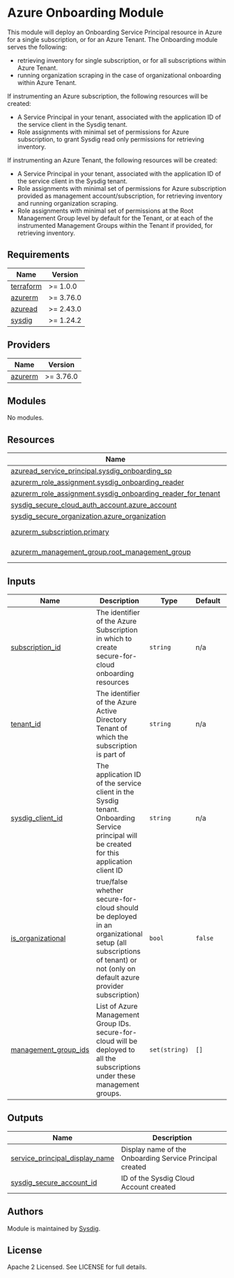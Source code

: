 # Azure Onboarding Module

This module will deploy an Onboarding Service Principal resource in Azure for a single subscription, or for an Azure Tenant.
The Onboarding module serves the following:
- retrieving inventory for single subscription, or for all subscriptions within Azure Tenant.
- running organization scraping in the case of organizational onboarding within Azure Tenant.

If instrumenting an Azure subscription, the following resources will be created:
- A Service Principal in your tenant, associated with the application ID of the service client in the Sysdig tenant.
- Role assignments with minimal set of permissions for Azure subscription, to grant Sysdig read only permissions for retrieving inventory.

If instrumenting an Azure Tenant, the following resources will be created:
- A Service Principal in your tenant, associated with the application ID of the service client in the Sysdig tenant.
- Role assignments with minimal set of permissions for Azure subscription provided as management account/subscription, for retrieving inventory
and running organization scraping.
- Role assignments with minimal set of permissions at the Root Management Group level by default for the Tenant, or at each of the
instrumented Management Groups within the Tenant if provided, for retrieving inventory.

<!-- BEGINNING OF PRE-COMMIT-TERRAFORM DOCS HOOK -->
## Requirements

| Name | Version |
|------|---------|
| <a name="requirement_terraform"></a> [terraform](#requirement\_terraform) | >= 1.0.0 |
| <a name="requirement_azurerm"></a> [azurerm](#requirement\_azurerm) | >= 3.76.0 |
| <a name="requirement_azuread"></a> [azuread](#requirement\_azuread) | >= 2.43.0 |
| <a name="requirement_sysdig"></a> [sysdig](#requirement\_sysdig) | >= 1.24.2 |

## Providers

| Name | Version |
|------|---------|
| <a name="provider_azurerm"></a> [azurerm](#provider\_azurerm) | >= 3.76.0 |

## Modules

No modules.

## Resources

| Name | Type |
|------|------|
| [azuread_service_principal.sysdig_onboarding_sp](https://registry.terraform.io/providers/hashicorp/azuread/latest/docs/resources/service_principal) | resource |
| [azurerm_role_assignment.sysdig_onboarding_reader](https://registry.terraform.io/providers/hashicorp/azurerm/latest/docs/resources/role_assignment) | resource |
| [azurerm_role_assignment.sysdig_onboarding_reader_for_tenant](https://registry.terraform.io/providers/hashicorp/azurerm/latest/docs/resources/role_assignment) | resource |
| [sysdig_secure_cloud_auth_account.azure_account](https://registry.terraform.io/providers/sysdiglabs/sysdig/latest/docs/resources/secure_cloud_auth_account) | resource |
| [sysdig_secure_organization.azure_organization](https://registry.terraform.io/providers/sysdiglabs/sysdig/latest/docs/resources/secure_organization) | resource |
| [azurerm_subscription.primary](https://registry.terraform.io/providers/hashicorp/azurerm/latest/docs/data-sources/subscription) | data source |
| [azurerm_management_group.root_management_group](https://registry.terraform.io/providers/hashicorp/azurerm/latest/docs/data-sources/management_group) | data source |

## Inputs

| Name | Description | Type | Default | Required |
|------|-------------|------|---------|:--------:|
| <a name="input_subscription_id"></a> [subscription\_id](#input\_subscription\_id) | The identifier of the Azure Subscription in which to create secure-for-cloud onboarding resources | `string` | n/a | yes |
| <a name="input_tenant_id"></a> [tenant\_id](#input\tenant\_id) | The identifier of the Azure Active Directory Tenant of which the subscription is part of | `string` | n/a | yes |
| <a name="input_sysdig_client_id"></a> [sysdig\_client\_id](#input\_sysdig\_client\_id) | The application ID of the service client in the Sysdig tenant. Onboarding Service principal will be created for this application client ID | `string` | n/a | yes |
| <a name="input_is_organizational"></a> [is\_organizational](#input\_is\_organizational) | true/false whether secure-for-cloud should be deployed in an organizational setup (all subscriptions of tenant) or not (only on default azure provider subscription) | `bool` | `false` | no |
| <a name="input_management_group_ids"></a> [management\_group\_ids](#input\_management\_group\_ids) | List of Azure Management Group IDs. secure-for-cloud will be deployed to all the subscriptions under these management groups. | `set(string)` | `[]` | no |

## Outputs

| Name | Description |
|------|-------------|
| <a name="output_service_principal_display_name"></a> [service\_principal\_display\_name](#output\_service\_principal\_display\_name) | Display name of the Onboarding Service Principal created |
| <a name="output_sysdig_secure_account_id"></a> [sysdig\_secure\_account\_id](#output\_sysdig\_secure\_account\_id) | ID of the Sysdig Cloud Account created |
<!-- END OF PRE-COMMIT-TERRAFORM DOCS HOOK -->

## Authors

Module is maintained by [Sysdig](https://sysdig.com).

## License

Apache 2 Licensed. See LICENSE for full details.
